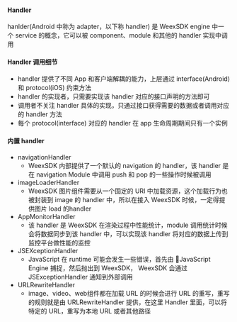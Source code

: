 #### Handler
hanlder(Android 中称为 adapter，以下称 handler) 是 WeexSDK engine 中一个 service 的概念，它可以被 component、module 和其他的 handler 实现中调用

#### Handler 调用细节
- handler 提供了不同 App 和客户端解耦的能力，上层通过 interface(Android) 和 protocol(iOS) 约束方法
- handler 的实现者，只需要实现该 handler 对应的接口声明的方法即可
- 调用者不关注 handler 具体的实现，只通过接口获得需要的数据或者调用对应的 handler 方法
- 每个 protocol(interface) 对应的 handler 在 app 生命周期期间只有一个实例

#### 内置 handler
- navigationHandler
  - WeexSDK 内部提供了一个默认的 navigation 的 handler，该 handler 是在 navigation Module 中调用 push 和 pop 的一些操作时候被调用
- imageLoaderHandler
  - WeexSDK 图片组件需要从一个固定的 URI 中加载资源，这个加载行为也被封装到 image 的 handler 中，所以在接入 WeexSDK 时候，一定得提供图片 load 的handler
- AppMonitorHandler
  - 该 handler 是 WeexSDK 在渲染过程中性能统计，module 调用统计时候会将数据同步到该 handler 中，可以实现该 handler 将对应的数据上传到监控平台做性能的监控
- JSEXceptionHandler
  - JavaScript 在 runtime 可能会发生一些错误，首先由 JavaScript Engine 捕捉，然后抛出到 WeexSDK， WeexSDK 会通过 JSExceptionHandler 通知到外部调用
- URLRewriteHandler
  - image、video、web组件都在加载 URL 的时候会进行 URL 的重写，重写的规则就是由 URLRewriteHandler 提供，在这里 Handler 里面，可以将特定的 URL，重写为本地 URL 或者其他路径
